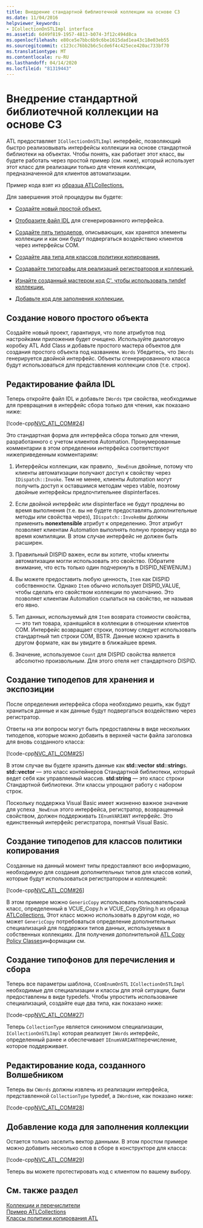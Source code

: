 ```yaml
---
title: Внедрение стандартной библиотечной коллекции на основе СЗ
ms.date: 11/04/2016
helpviewer_keywords:
- ICollectionOnSTLImpl interface
ms.assetid: 6d49f819-1957-4813-b074-3f12c494d8ca
ms.openlocfilehash: e80ce5e7bbc6b9c6be1615dad1ea43c18e03eb55
ms.sourcegitcommit: c123cc76bb2b6c5cde6f4c425ece420ac733bf70
ms.translationtype: MT
ms.contentlocale: ru-RU
ms.lasthandoff: 04/14/2020
ms.locfileid: "81319443"
---
```

# <a name="implementing-a-c-standard-library-based-collection"></a>Внедрение стандартной библиотечной коллекции на основе СЗ

ATL предоставляет `ICollectionOnSTLImpl` интерфейс, позволяющий быстро реализовывать интерфейсы коллекции на основе стандартной библиотеки на объектах. Чтобы понять, как работает этот класс, вы будете работать через простой пример (см. ниже), который использует этот класс для реализации только для чтения коллекции, предназначенной для клиентов автоматизации.

Пример кода взят из [образца ATLCollections.](../overview/visual-cpp-samples.md)

Для завершения этой процедуры вы будете:

- [Создайте новый простой объект.](#vccongenerating_an_object)

- [Отобразите файл IDL](#vcconedit_the_idl) для сгенерированного интерфейса.

- [Создайте пять типодепов,](#vcconstorage_and_exposure_typedefs) описывающих, как хранятся элементы коллекции и как они будут подвергаться воздействию клиентов через интерфейсы COM.

- [Создайте два типа для классов политики копирования.](#vcconcopy_classes)

- [Создавайте типографы для реализаций регистраторов и коллекций.](#vcconenumeration_and_collection)

- [Изнайте созданный мастером код C', чтобы использовать типdef коллекции.](#vcconedit_the_generated_code)

- [Добавьте код для заполнения коллекции.](#vcconpopulate_the_collection)

## <a name="generating-a-new-simple-object"></a><a name="vccongenerating_an_object"></a>Создание нового простого объекта

Создайте новый проект, гарантируя, что поле атрибутов под настройками приложения будет очищено. Используйте диалоговую коробку ATL Add Class и добавьте простого мастера объектов для создания простого объекта под названием. `Words` Убедитесь, что `IWords` генерируется двойной интерфейс. Объекты сгенерированного класса будут использоваться для представления коллекции слов (т.е. строк).

## <a name="editing-the-idl-file"></a><a name="vcconedit_the_idl"></a>Редактирование файла IDL

Теперь откройте файл IDL и добавьте `IWords` три свойства, необходимые для превращения в интерфейс сбора только для чтения, как показано ниже:

[!code-cpp[NVC_ATL_COM#24](../atl/codesnippet/cpp/implementing-an-stl-based-collection_1.idl)]

Это стандартная форма для интерфейса сбора только для чтения, разработанного с учетом клиентов Automation. Пронумерованные комментарии в этом определении интерфейса соответствуют нижеприведенным комментариям:

1. Интерфейсы коллекции, как правило, `_NewEnum` двойные, потому что клиенты автоматизации получают доступ к свойству через `IDispatch::Invoke`. Тем не менее, клиенты Automation могут получить доступ к оставшимся методам через vtable, поэтому двойные интерфейсы предпочтительнее dispinterfaces.

1. Если двойной интерфейс или dispinterface не будут продлены во время выполнения (т.е. вы не будете предоставлять дополнительные методы или свойства через), `IDispatch::Invoke`вы должны применить **nonextensible** атрибут к определению. Этот атрибут позволяет клиентам Automation выполнять полную проверку кода во время компиляции. В этом случае интерфейс не должен быть расширен.

1. Правильный DISPID важен, если вы хотите, чтобы клиенты автоматизации могли использовать это свойство. (Обратите внимание, что есть только один подчеркнуть в DISPID_NEWENUM.)

1. Вы можете предоставить любую ценность, `Item` как DISPID собственности. Однако `Item` обычно использует DISPID_VALUE, чтобы сделать его свойством коллекции по умолчанию. Это позволяет клиентам Automation ссылаться на свойство, не называя его явно.

1. Тип данных, используемый для `Item` возврата стоимости свойства, — это тип товара, хранящийся в коллекции в отношении клиентов COM. Интерфейс возвращает строки, поэтому следует использовать стандартный тип строки COM, BSTR. Данные можно хранить в другом формате, как вы увидите в ближайшее время.

1. Значение, используемое `Count` для DISPID свойства является абсолютно произвольным. Для этого отеля нет стандартного DISPID.

## <a name="creating-typedefs-for-storage-and-exposure"></a><a name="vcconstorage_and_exposure_typedefs"></a>Создание типодепов для хранения и экспозиции

После определения интерфейса сбора необходимо решить, как будут храниться данные и как данные будут подвергаться воздействию через регистратор.

Ответы на эти вопросы могут быть предоставлены в виде нескольких типодепов, которые можно добавить в верхней части файла заголовка для вновь созданного класса:

[!code-cpp[NVC_ATL_COM#25](../atl/codesnippet/cpp/implementing-an-stl-based-collection_2.h)]

В этом случае вы будете хранить данные как **std::vector** **std::string**s. **std::vector** — это класс контейнеров Стандартной библиотеки, который ведет себя как управляемый массив. **std:string** — это класс строки Стандартной библиотеки. Эти классы упрощают работу с набором строк.

Поскольку поддержка Visual Basic имеет жизненно важное значение для успеха `_NewEnum` этого интерфейса, регистратор, возвращенный свойством, должен поддерживать `IEnumVARIANT` интерфейс. Это единственный интерфейс регистратора, понятый Visual Basic.

## <a name="creating-typedefs-for-copy-policy-classes"></a><a name="vcconcopy_classes"></a>Создание типодепов для классов политики копирования

Созданные на данный момент типы предоставляют всю информацию, необходимую для создания дополнительных типов для классов копий, которые будут использоваться регистратором и коллекцией:

[!code-cpp[NVC_ATL_COM#26](../atl/codesnippet/cpp/implementing-an-stl-based-collection_3.h)]

В этом примере можно `GenericCopy` использовать пользовательский класс, определенный в VCUE_Copy.h и VCUE_CopyString.h из образца [ATLCollections.](../overview/visual-cpp-samples.md) Этот класс можно использовать в другом коде, но может `GenericCopy` потребоваться определение дополнительных специализаций для поддержки типов данных, используемых в собственных коллекциях. Для получения дополнительной [ATL Copy Policy Classes](../atl/atl-copy-policy-classes.md)информации см.

## <a name="creating-typedefs-for-enumeration-and-collection"></a><a name="vcconenumeration_and_collection"></a>Создание типофонов для перечисления и сбора

Теперь все параметры шаблона, `CComEnumOnSTL` `ICollectionOnSTLImpl` необходимые для специализации и классы для этой ситуации, были предоставлены в виде typedefs. Чтобы упростить использование специализаций, создайте еще два типа, как показано ниже:

[!code-cpp[NVC_ATL_COM#27](../atl/codesnippet/cpp/implementing-an-stl-based-collection_4.h)]

Теперь `CollectionType` является синонимом специализации, `ICollectionOnSTLImpl` которая реализует `IWords` интерфейс, определенный ранее и обеспечивает `IEnumVARIANT`перечисление, которое поддерживает.

## <a name="editing-the-wizard-generated-code"></a><a name="vcconedit_the_generated_code"></a>Редактирование кода, созданного Волшебником

Теперь вы `CWords` должны извлечь из реализации интерфейса, представленной `CollectionType` typedef, а `IWords`не, как показано ниже:

[!code-cpp[NVC_ATL_COM#28](../atl/codesnippet/cpp/implementing-an-stl-based-collection_5.h)]

## <a name="adding-code-to-populate-the-collection"></a><a name="vcconpopulate_the_collection"></a>Добавление кода для заполнения коллекции

Остается только заселить вектор данными. В этом простом примере можно добавить несколько слов в сборе в конструкторе для класса:

[!code-cpp[NVC_ATL_COM#29](../atl/codesnippet/cpp/implementing-an-stl-based-collection_6.h)]

Теперь вы можете протестировать код с клиентом по вашему выбору.

## <a name="see-also"></a>См. также раздел

[Коллекции и перечислители](../atl/atl-collections-and-enumerators.md)<br/>
[Пример ATLCollections](../overview/visual-cpp-samples.md)<br/>
[Классы политики копирования ATL](../atl/atl-copy-policy-classes.md)
